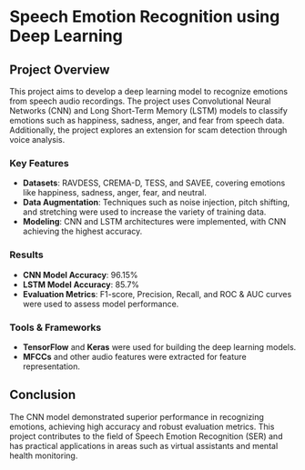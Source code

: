 # Speech Emotion Recognition using Deep Learning

## Project Overview

This project aims to develop a deep learning model to recognize emotions from speech audio recordings. The project uses Convolutional Neural Networks (CNN) and Long Short-Term Memory (LSTM) models to classify emotions such as happiness, sadness, anger, and fear from speech data. Additionally, the project explores an extension for scam detection through voice analysis.

### Key Features
- **Datasets**: RAVDESS, CREMA-D, TESS, and SAVEE, covering emotions like happiness, sadness, anger, fear, and neutral.
- **Data Augmentation**: Techniques such as noise injection, pitch shifting, and stretching were used to increase the variety of training data.
- **Modeling**: CNN and LSTM architectures were implemented, with CNN achieving the highest accuracy.

### Results
- **CNN Model Accuracy**: 96.15%
- **LSTM Model Accuracy**: 85.7%
- **Evaluation Metrics**: F1-score, Precision, Recall, and ROC & AUC curves were used to assess model performance.

### Tools & Frameworks
- **TensorFlow** and **Keras** were used for building the deep learning models.
- **MFCCs** and other audio features were extracted for feature representation.

## Conclusion
The CNN model demonstrated superior performance in recognizing emotions, achieving high accuracy and robust evaluation metrics. This project contributes to the field of Speech Emotion Recognition (SER) and has practical applications in areas such as virtual assistants and mental health monitoring.
